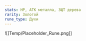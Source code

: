 ```yaml
---
stats: HP, АТК металла, ЗЩТ дерева
rarity: Золотой
rune_type: Духи
---
```

![[Temp/Placeholder_Rune.png]]
